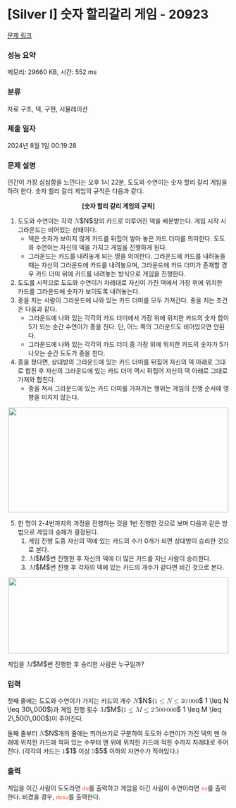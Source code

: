 # [Silver I] 숫자 할리갈리 게임 - 20923 

[문제 링크](https://www.acmicpc.net/problem/20923) 

### 성능 요약

메모리: 29660 KB, 시간: 552 ms

### 분류

자료 구조, 덱, 구현, 시뮬레이션

### 제출 일자

2024년 8월 1일 00:19:28

### 문제 설명

<p>인간이 가장 심심함을 느낀다는 오후 1시 22분, 도도와 수연이는 숫자 할리 갈리 게임을 하려 한다. 숫자 할리 갈리 게임의 규칙은 다음과 같다.</p>

<p style="text-align: center;"><strong>[숫자 할리 갈리 게임의 규칙]</strong></p>

<ol>
	<li>도도와 수연이는 각각 <mjx-container class="MathJax" jax="CHTML" style="font-size: 109%; position: relative;"><mjx-math class="MJX-TEX" aria-hidden="true"><mjx-mi class="mjx-i"><mjx-c class="mjx-c1D441 TEX-I"></mjx-c></mjx-mi></mjx-math><mjx-assistive-mml unselectable="on" display="inline"><math xmlns="http://www.w3.org/1998/Math/MathML"><mi>N</mi></math></mjx-assistive-mml><span aria-hidden="true" class="no-mathjax mjx-copytext">$N$</span></mjx-container>장의 카드로 이루어진 덱을 배분받는다. 게임 시작 시 그라운드는 비어있는 상태이다.
	<ul>
		<li>덱은 숫자가 보이지 않게 카드를 뒤집어 쌓아 놓은 카드 더미를 의미한다. 도도와 수연이는 자신의 덱을 가지고 게임을 진행하게 된다.</li>
		<li>그라운드는 카드를 내려놓게 되는 땅을 의미한다. 그라운드에 카드를 내려놓을 때는 자신의 그라운드에 카드를 내려놓으며, 그라운드에 카드 더미가 존재할 경우 카드 더미 위에 카드를 내려놓는 방식으로 게임을 진행한다.</li>
	</ul>
	</li>
	<li>도도를 시작으로 도도와 수연이가 차례대로 자신이 가진 덱에서 가장 위에 위치한 카드를 그라운드에 숫자가 보이도록 내려놓는다.</li>
	<li>종을 치는 사람이 그라운드에 나와 있는 카드 더미를 모두 가져간다. 종을 치는 조건은 다음과 같다.
	<ul>
		<li>그라운드에 나와 있는 각각의 카드 더미에서 가장 위에 위치한 카드의 숫자 합이 5가 되는 순간 수연이가 종을 친다. 단, 어느 쪽의 그라운드도 비어있으면 안된다.</li>
		<li>그라운드에 나와 있는 각각의 카드 더미 중 가장 위에 위치한 카드의 숫자가 5가 나오는 순간 도도가 종을 친다.</li>
	</ul>
	</li>
	<li>종을 쳤다면, 상대방의 그라운드에 있는 카드 더미를 뒤집어 자신의 덱 아래로 그대로 합친 후 자신의 그라운드에 있는 카드 더미 역시 뒤집어 자신의 덱 아래로 그대로 가져와 합친다.
	<ul>
		<li>종을 쳐서 그라운드에 있는 카드 더미를 가져가는 행위는 게임의 진행 순서에 영향을 미치지 않는다.</li>
	</ul>
	</li>
</ol>

<p style="text-align: center;"><img alt="" src="https://upload.acmicpc.net/22dc1ff3-6e90-4441-b84f-6544eb329eeb/-/preview/" style="height: 238px; width: 500px;"></p>

<ol start="5">
	<li>한 명이 2-4번까지의 과정을 진행하는 것을 1번 진행한 것으로 보며 다음과 같은 방법으로 게임의 승패가 결정된다.
	<ol>
		<li>게임 진행 도중 자신의 덱에 있는 카드의 수가 0개가 되면 상대방이 승리한 것으로 본다.</li>
		<li><mjx-container class="MathJax" jax="CHTML" style="font-size: 109%; position: relative;"> <mjx-math class="MJX-TEX" aria-hidden="true"><mjx-mi class="mjx-i"><mjx-c class="mjx-c1D440 TEX-I"></mjx-c></mjx-mi></mjx-math><mjx-assistive-mml unselectable="on" display="inline"><math xmlns="http://www.w3.org/1998/Math/MathML"><mi>M</mi></math></mjx-assistive-mml><span aria-hidden="true" class="no-mathjax mjx-copytext">$M$</span></mjx-container>번 진행한 후 자신의 덱에 더 많은 카드를 지닌 사람이 승리한다.</li>
		<li><mjx-container class="MathJax" jax="CHTML" style="font-size: 109%; position: relative;"> <mjx-math class="MJX-TEX" aria-hidden="true"><mjx-mi class="mjx-i"><mjx-c class="mjx-c1D440 TEX-I"></mjx-c></mjx-mi></mjx-math><mjx-assistive-mml unselectable="on" display="inline"><math xmlns="http://www.w3.org/1998/Math/MathML"><mi>M</mi></math></mjx-assistive-mml><span aria-hidden="true" class="no-mathjax mjx-copytext">$M$</span></mjx-container>번 진행 후 각자의 덱에 있는 카드의 개수가 같다면 비긴 것으로 본다.</li>
	</ol>
	</li>
</ol>

<p style="text-align: center;"><img alt="" src="https://upload.acmicpc.net/3e2fe162-2931-457c-808f-1f84551e7061/-/preview/" style="height: 172px; width: 500px;"></p>

<p>게임을 <mjx-container class="MathJax" jax="CHTML" style="font-size: 109%; position: relative;"><mjx-math class="MJX-TEX" aria-hidden="true"><mjx-mi class="mjx-i"><mjx-c class="mjx-c1D440 TEX-I"></mjx-c></mjx-mi></mjx-math><mjx-assistive-mml unselectable="on" display="inline"><math xmlns="http://www.w3.org/1998/Math/MathML"><mi>M</mi></math></mjx-assistive-mml><span aria-hidden="true" class="no-mathjax mjx-copytext">$M$</span></mjx-container>번 진행한 후 승리한 사람은 누구일까?</p>

### 입력 

 <p>첫째 줄에는 도도와 수연이가 가지는 카드의 개수 <mjx-container class="MathJax" jax="CHTML" style="font-size: 109%; position: relative;"><mjx-math class="MJX-TEX" aria-hidden="true"><mjx-mi class="mjx-i"><mjx-c class="mjx-c1D441 TEX-I"></mjx-c></mjx-mi></mjx-math><mjx-assistive-mml unselectable="on" display="inline"><math xmlns="http://www.w3.org/1998/Math/MathML"><mi>N</mi></math></mjx-assistive-mml><span aria-hidden="true" class="no-mathjax mjx-copytext">$N$</span></mjx-container>(<mjx-container class="MathJax" jax="CHTML" style="font-size: 109%; position: relative;"><mjx-math class="MJX-TEX" aria-hidden="true"><mjx-mn class="mjx-n"><mjx-c class="mjx-c31"></mjx-c></mjx-mn><mjx-mo class="mjx-n" space="4"><mjx-c class="mjx-c2264"></mjx-c></mjx-mo><mjx-mi class="mjx-i" space="4"><mjx-c class="mjx-c1D441 TEX-I"></mjx-c></mjx-mi><mjx-mo class="mjx-n" space="4"><mjx-c class="mjx-c2264"></mjx-c></mjx-mo><mjx-mn class="mjx-n" space="4"><mjx-c class="mjx-c33"></mjx-c><mjx-c class="mjx-c30"></mjx-c></mjx-mn><mjx-mstyle><mjx-mspace style="width: 0.167em;"></mjx-mspace></mjx-mstyle><mjx-mn class="mjx-n"><mjx-c class="mjx-c30"></mjx-c><mjx-c class="mjx-c30"></mjx-c><mjx-c class="mjx-c30"></mjx-c></mjx-mn></mjx-math><mjx-assistive-mml unselectable="on" display="inline"><math xmlns="http://www.w3.org/1998/Math/MathML"><mn>1</mn><mo>≤</mo><mi>N</mi><mo>≤</mo><mn>30</mn><mstyle scriptlevel="0"><mspace width="0.167em"></mspace></mstyle><mn>000</mn></math></mjx-assistive-mml><span aria-hidden="true" class="no-mathjax mjx-copytext">$ 1 \leq N \leq 30\,000$</span></mjx-container>)과 게임 진행 횟수 <mjx-container class="MathJax" jax="CHTML" style="font-size: 109%; position: relative;"><mjx-math class="MJX-TEX" aria-hidden="true"><mjx-mi class="mjx-i"><mjx-c class="mjx-c1D440 TEX-I"></mjx-c></mjx-mi></mjx-math><mjx-assistive-mml unselectable="on" display="inline"><math xmlns="http://www.w3.org/1998/Math/MathML"><mi>M</mi></math></mjx-assistive-mml><span aria-hidden="true" class="no-mathjax mjx-copytext">$M$</span></mjx-container>(<mjx-container class="MathJax" jax="CHTML" style="font-size: 109%; position: relative;"><mjx-math class="MJX-TEX" aria-hidden="true"><mjx-mn class="mjx-n"><mjx-c class="mjx-c31"></mjx-c></mjx-mn><mjx-mo class="mjx-n" space="4"><mjx-c class="mjx-c2264"></mjx-c></mjx-mo><mjx-mi class="mjx-i" space="4"><mjx-c class="mjx-c1D440 TEX-I"></mjx-c></mjx-mi><mjx-mo class="mjx-n" space="4"><mjx-c class="mjx-c2264"></mjx-c></mjx-mo><mjx-mn class="mjx-n" space="4"><mjx-c class="mjx-c32"></mjx-c></mjx-mn><mjx-mstyle><mjx-mspace style="width: 0.167em;"></mjx-mspace></mjx-mstyle><mjx-mn class="mjx-n"><mjx-c class="mjx-c35"></mjx-c><mjx-c class="mjx-c30"></mjx-c><mjx-c class="mjx-c30"></mjx-c></mjx-mn><mjx-mstyle><mjx-mspace style="width: 0.167em;"></mjx-mspace></mjx-mstyle><mjx-mn class="mjx-n"><mjx-c class="mjx-c30"></mjx-c><mjx-c class="mjx-c30"></mjx-c><mjx-c class="mjx-c30"></mjx-c></mjx-mn></mjx-math><mjx-assistive-mml unselectable="on" display="inline"><math xmlns="http://www.w3.org/1998/Math/MathML"><mn>1</mn><mo>≤</mo><mi>M</mi><mo>≤</mo><mn>2</mn><mstyle scriptlevel="0"><mspace width="0.167em"></mspace></mstyle><mn>500</mn><mstyle scriptlevel="0"><mspace width="0.167em"></mspace></mstyle><mn>000</mn></math></mjx-assistive-mml><span aria-hidden="true" class="no-mathjax mjx-copytext">$ 1 \leq M \leq 2\,500\,000$</span></mjx-container>)이 주어진다.</p>

<p>둘째 줄부터 <mjx-container class="MathJax" jax="CHTML" style="font-size: 109%; position: relative;"><mjx-math class="MJX-TEX" aria-hidden="true"><mjx-mi class="mjx-i"><mjx-c class="mjx-c1D441 TEX-I"></mjx-c></mjx-mi></mjx-math><mjx-assistive-mml unselectable="on" display="inline"><math xmlns="http://www.w3.org/1998/Math/MathML"><mi>N</mi></math></mjx-assistive-mml><span aria-hidden="true" class="no-mathjax mjx-copytext">$N$</span></mjx-container>개의 줄에는 띄어쓰기로 구분하여 도도와 수연이가 가진 덱의 맨 아래에 위치한 카드에 적혀 있는 수부터 맨 위에 위치한 카드에 적힌 수까지 차례대로 주어진다. (각각의 카드는 <mjx-container class="MathJax" jax="CHTML" style="font-size: 109%; position: relative;"><mjx-math class="MJX-TEX" aria-hidden="true"><mjx-mn class="mjx-n"><mjx-c class="mjx-c31"></mjx-c></mjx-mn></mjx-math><mjx-assistive-mml unselectable="on" display="inline"><math xmlns="http://www.w3.org/1998/Math/MathML"><mn>1</mn></math></mjx-assistive-mml><span aria-hidden="true" class="no-mathjax mjx-copytext">$1$</span></mjx-container> 이상 <mjx-container class="MathJax" jax="CHTML" style="font-size: 109%; position: relative;"><mjx-math class="MJX-TEX" aria-hidden="true"><mjx-mn class="mjx-n"><mjx-c class="mjx-c35"></mjx-c></mjx-mn></mjx-math><mjx-assistive-mml unselectable="on" display="inline"><math xmlns="http://www.w3.org/1998/Math/MathML"><mn>5</mn></math></mjx-assistive-mml><span aria-hidden="true" class="no-mathjax mjx-copytext">$5$</span></mjx-container> 이하의 자연수가 적혀있다.)</p>

### 출력 

 <p>게임을 이긴 사람이 도도라면 <span style="color:#e74c3c;"><code>do</code></span>를 출력하고 게임을 이긴 사람이 수연이라면 <code><span style="color:#e74c3c;">su</span></code>를 출력한다. 비겼을 경우, <span style="color:#e74c3c;"><code>dosu</code></span>를 출력한다.</p>

